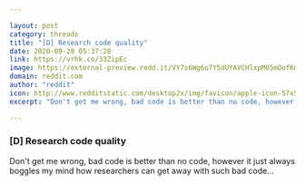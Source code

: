 ```yaml
---

layout: post
category: threads
title: "[D] Research code quality"
date: 2020-09-28 05:37:28
link: https://vrhk.co/33ZipEc
image: https://external-preview.redd.it/VY7s6Wg6o7Y5dUYAVCHlxpMO5mDofKmGfytY1jQFoMU.jpg?width=600&height=314.136125654&auto=webp&crop=600:314.136125654,smart&s=e4d0a1cb47244f637a23785f36e952945795973b
domain: reddit.com
author: "reddit"
icon: http://www.redditstatic.com/desktop2x/img/favicon/apple-icon-57x57.png
excerpt: "Don't get me wrong, bad code is better than no code, however it just always boggles my mind how researchers can get away with such bad code..."

---
```


### [D] Research code quality

Don't get me wrong, bad code is better than no code, however it just always boggles my mind how researchers can get away with such bad code...